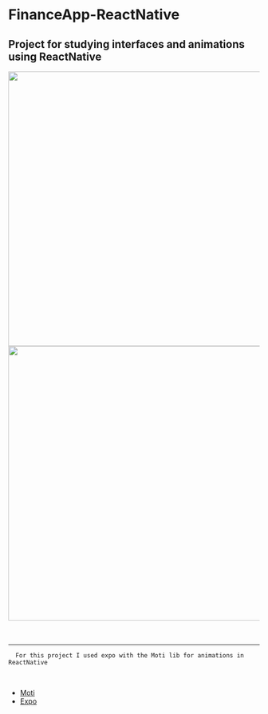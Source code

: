 # FinanceApp-ReactNative

##  Project for studying interfaces and animations using ReactNative

<div style="display: flex, margin-bottom: 100px">
  <image style="height: 550px" src="https://github.com/gransottodev/FinanceApp-ReactNative/assets/101595139/6c8880cc-92ba-4ff2-b230-d69697f77aee"/>
  <image style="height: 550px" src="https://github.com/gransottodev/FinanceApp-ReactNative/assets/101595139/b908816b-67a8-4a87-8166-f6e7e8008e1c"/>
</div>

<br/>
<br/>
<hr/>


```
  For this project I used expo with the Moti lib for animations in ReactNative
```
<br/>

* [Moti](https://moti.fyi)
* [Expo](https://expo.dev)
